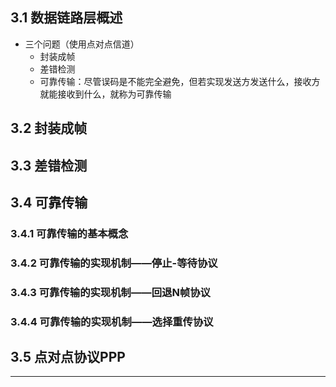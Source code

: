 ## 3.1 数据链路层概述

* 三个问题（使用点对点信道）
  * 封装成帧
  * 差错检测
  * 可靠传输：尽管误码是不能完全避免，但若实现发送方发送什么，接收方就能接收到什么，就称为可靠传输

## 3.2 封装成帧

## 3.3 差错检测

## 3.4 可靠传输

### 3.4.1 可靠传输的基本概念

### 3.4.2 可靠传输的实现机制——停止-等待协议


### 3.4.3 可靠传输的实现机制——回退N帧协议


### 3.4.4 可靠传输的实现机制——选择重传协议

## 3.5 点对点协议PPP


***



